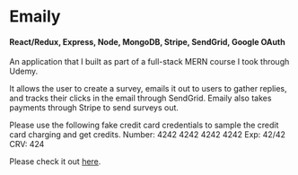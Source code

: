 # Emaily
#### React/Redux, Express, Node, MongoDB, Stripe, SendGrid, Google OAuth

An application that I built as part of a full-stack MERN course I took through Udemy.

It allows the user to create a survey, emails it out to users to gather replies, and tracks their clicks in the email through SendGrid.
Emaily also takes payments through Stripe to send surveys out.

Please use the following fake credit card credentials to sample the credit card charging and get credits.
Number: 4242 4242 4242 4242
Exp: 42/42
CRV: 424

Please check it out [here](https://immense-wave-76137.herokuapp.com/).
